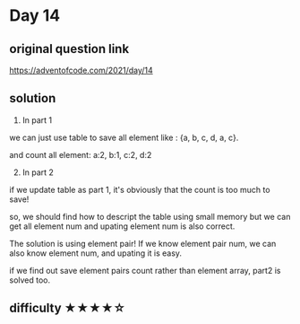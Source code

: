 # Day 14

## original question link

<https://adventofcode.com/2021/day/14>

## solution

1. In part 1

 we can just use table to save all element like :
{a, b, c, d, a, c}.

 and count all element: a:2, b:1, c:2, d:2

2. In part 2

if we update table as part 1, it's obviously that the count is too much to save!

so, we should find how to descript the table using small memory but we can get all element num and upating element num is also correct.

The solution is using element pair! If we know element pair num, we can also know element num, and upating it is easy.

if we find out save element pairs count rather than element array, part2 is solved too.

## difficulty  ★★★★☆

